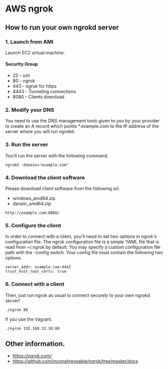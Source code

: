 # AWS ngrok

## How to run your own ngrokd server

### 1. Launch from AMI

Launch EC2 virtual machine.

#### Security Group

* 22 - ssh
* 80 - ngrok
* 443 - ngrok for https
* 4443 - Tunneling connections
* 8080 - Clients download

### 2. Modify your DNS

You need to use the DNS management tools given to you by your provider to create an A
record which points *.example.com to the IP address of the server where you will run ngrokd.

### 3. Run the server

You'll run the server with the following command.

```
ngrokd -domain="example.com"
```

### 4. Download the client software

Please download client software from the following url.

* windows_amd64.zip
* darwin_amd64.zip

```
http://example.com:8080/
```

### 5. Configure the client

In order to connect with a client, you'll need to set two options in ngrok's configuration file. The ngrok configuration file is a simple YAML file that is read from ~/.ngrok by default. You may specify a custom configuration file path with the -config switch. Your config file must contain the following two options.

```
server_addr: example.com:4443
trust_host_root_certs: true
```

### 6. Connect with a client

Then, just run ngrok as usual to connect securely to your own ngrokd server!

```
./ngrok 80
```

If you use the Vagrant.

```
./ngrok 192.168.33.10:80
```

## Other information.

* https://ngrok.com/
* https://github.com/inconshreveable/ngrok/tree/master/docs


